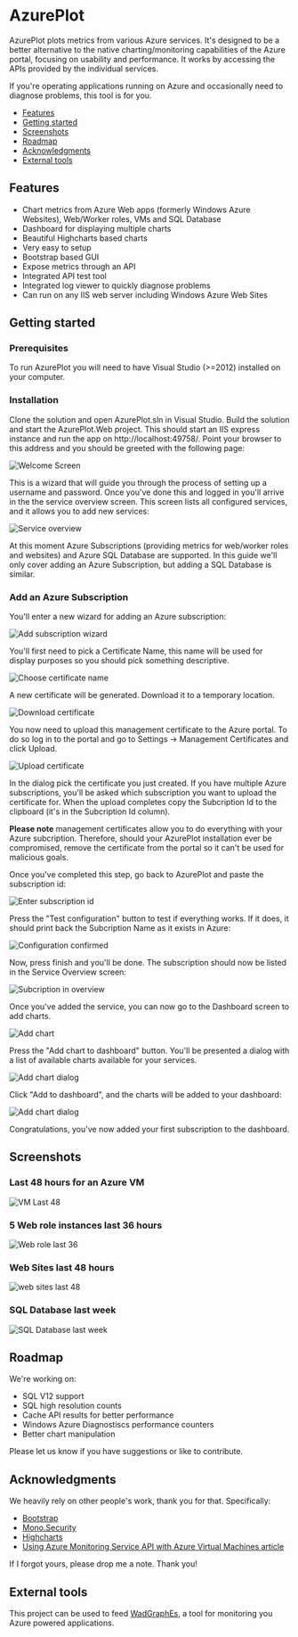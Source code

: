 # AzurePlot
AzurePlot plots metrics from various Azure services. It's designed to be a better alternative to the native charting/monitoring capabilities of the Azure portal, focusing on usability and performance. It works by accessing the APIs provided by the individual services. 

If you're operating applications running on Azure and occasionally need to diagnose problems, this tool is for you.

* [Features](#features)
* [Getting started](#getting-started)
* [Screenshots](#screenshots)
* [Roadmap](#roadmap) 
* [Acknowledgments](#acknowledgments)
* [External tools](#external-tools)

## Features
* Chart metrics from Azure Web apps (formerly Windows Azure Websites), Web/Worker roles, VMs and SQL Database
* Dashboard for displaying multiple charts
* Beautiful Highcharts based charts
* Very easy to setup
* Bootstrap based GUI
* Expose metrics through an API
* Integrated API test tool
* Integrated log viewer to quickly diagnose problems
* Can run on any IIS web server including Windows Azure Web Sites

## Getting started
### Prerequisites
To run AzurePlot you will need to have Visual Studio (>=2012) installed on your computer.
### Installation
Clone the solution and open AzurePlot.sln in Visual Studio. Build the solution and start the AzurePlot.Web project. This should start an IIS express instance and run the app on http://localhost:49758/. Point your browser to this address and you should be greeted with the following page: 

![Welcome Screen](http://wadgraphes.github.io/AzurePlot/docs/installation/step1-getting-started.png)

This is a wizard that will guide you through the process of setting up a username and password. Once you've done this and logged in you'll arrive in the the service overview screen. This screen lists all configured services, and it allows you to add new services:

![Service overview](http://wadgraphes.github.io/AzurePlot/docs/installation/step2-service-overview.png)

At this moment Azure Subscriptions (providing metrics for web/worker roles and websites) and Azure SQL Database are supported. In this guide we'll only cover adding an Azure Subscription, but adding a SQL Database is similar.
### Add an Azure Subscription
You'll enter a new wizard for adding an Azure subscription:

![Add subscription wizard](http://wadgraphes.github.io/AzurePlot/docs/installation/subscription-step1-wizard.png)

You'll first need to pick a Certificate Name, this name will be used for display purposes so you should pick something descriptive.

![Choose certificate name](http://wadgraphes.github.io/AzurePlot/docs/installation/subscription-step2-name.png)

A new certificate will be generated. Download it to a temporary location.

![Download certificate](http://wadgraphes.github.io/AzurePlot/docs/installation/subscription-step3-download.png)

You now need to upload this management certificate to the Azure portal. To do so log in to the portal and go to Settings -> Management Certificates and click Upload.

![Upload certificate](http://wadgraphes.github.io/AzurePlot/docs/installation/subscription-step4-upload.png)

In the dialog pick the certificate you just created. If you have multiple Azure subscriptions, you'll be asked which subscription you want to upload the certificate for. When the upload completes copy the Subcription Id to the clipboard (it's in the Subcription Id column). 

**Please note** management certificates allow you to do everything with your Azure subcription. Therefore, should your AzurePlot installation ever be compromised, remove the certificate from the portal so it can't be used for malicious goals.

Once you've completed this step, go back to AzurePlot and paste the subscription id:

![Enter subscription id](http://wadgraphes.github.io/AzurePlot/docs/installation/subscription-step5-subscription-id.png)

Press the "Test configuration" button to test if everything works. If it does, it should print back the Subcription Name as it exists in Azure:

![Configuration confirmed](http://wadgraphes.github.io/AzurePlot/docs/installation/subscription-step6-finish.png)

Now, press finish and you'll be done. The subscription should now be listed in the Service Overview screen:

![Subcription in overview](http://wadgraphes.github.io/AzurePlot/docs/installation/subscription-step7-done.png)

Once you've added the service, you can now go to the Dashboard screen to add charts.

![Add chart](http://wadgraphes.github.io/AzurePlot/docs/installation/subscription-step8-dashboard.png)

Press the "Add chart to dashboard" button. You'll be presented a dialog with a list of available charts available for your services. 

![Add chart dialog](http://wadgraphes.github.io/AzurePlot/docs/installation/subscription-step9-add-chart.png)

Click "Add to dashboard", and the charts will be added to your dashboard:

![Add chart dialog](http://wadgraphes.github.io/AzurePlot/docs/installation/subscription-step10-done.png)

Congratulations, you've now added your first subscription to the dashboard.


## Screenshots
### Last 48 hours for an Azure VM
![VM Last 48](http://wadgraphes.github.io/AzurePlot/screenshots/vm-last-48-hours.png)
### 5 Web role instances last 36 hours
![Web role last 36](http://wadgraphes.github.io/AzurePlot/screenshots/5-web-roles-36-hours.png)
### Web Sites last 48 hours
![web sites last 48](http://wadgraphes.github.io/AzurePlot/screenshots/websites-48-hours.png)
### SQL Database last week
![SQL Database last week](http://wadgraphes.github.io/AzurePlot/screenshots/sqldb-1-week.png)

## Roadmap
We're working on:
* SQL V12 support
* SQL high resolution counts
* Cache API results for better performance
* Windows Azure Diagnostiscs performance counters
* Better chart manipulation

Please let us know if you have suggestions or like to contribute.

## Acknowledgments
We heavily rely on other people's work, thank you for that. Specifically:
* [Bootstrap](http://getbootstrap.com/)
* [Mono.Security](http://www.mono-project.com/archived/cryptography/)
* [Highcharts](http://www.highcharts.com/)
* [Using Azure Monitoring Service API with Azure Virtual Machines article](https://convective.wordpress.com/2014/06/22/using-azure-monitoring-service-with-azure-virtual-machines/)

If I forgot yours, please drop me a note. Thank you!

## External tools
This project can be used to feed [WadGraphEs](http://www.wadgraphes.com), a tool for monitoring you Azure powered applications.
